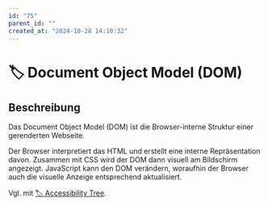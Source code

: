 ```yaml
---
id: "75"
parent_id: ""
created_at: "2024-10-28 14:10:32"
---
```


# 🏷️ Document Object Model (DOM)

## Beschreibung

Das Document Object Model (DOM) ist die Browser-interne Struktur einer gerenderten Webseite.

Der Browser interpretiert das HTML und erstellt eine interne Repräsentation davon. Zusammen mit CSS wird der DOM dann visuell am Bildschirm angezeigt. JavaScript kann den DOM verändern, woraufhin der Browser auch die visuelle Anzeige entsprechend aktualisiert.

Vgl. mit [🏷️ Accessibility Tree](/de/tags/accessibility-tree).
